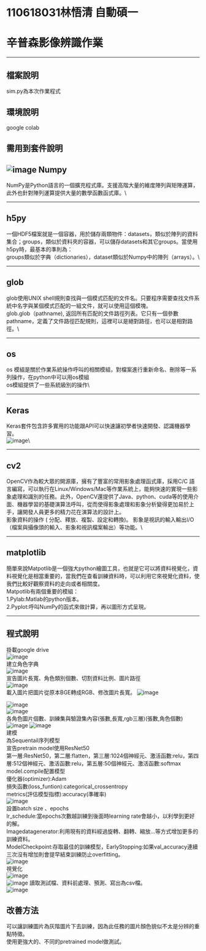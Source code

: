 # 110618031林悟清  自動碩一
辛普森影像辨識作業
=====
-----
檔案說明
----------
sim.py為本次作業程式

環境說明
-------
google colab

需用到套件說明
------
![image](https://user-images.githubusercontent.com/94088141/147402850-cefd6a30-e848-4bb2-bfef-926a98f2628c.png)
Numpy
--------
NumPy是Python語言的一個擴充程式庫。支援高階大量的維度陣列與矩陣運算，此外也針對陣列運算提供大量的數學函數函式庫。\

--------------
h5py
-------
一個HDF5檔案就是一個容器，用於儲存兩類物件：datasets，類似於陣列的資料集合；groups，類似於資料夾的容器，可以儲存datasets和其它groups。當使用h5py時，最基本的準則為：\
groups類似於字典（dictionaries），dataset類似於Numpy中的陣列（arrays）。\

--------------
glob
-------
glob使用UNIX shell規則查找與一個模式匹配的文件名。只要程序需要查找文件系統中名字與某個模式匹配的一組文件，就可以使用這個模塊。 \
glob.glob（pathname), 返回所有匹配的文件路徑列表。它只有一個參數pathname，定義了文件路徑匹配規則，這裡可以是絕對路徑，也可以是相對路徑。\

----------------
os
-----
os 模組是關於作業系統操作呼叫的相關模組，對檔案進行重新命名、刪除等一系列操作，在python中可以用os模組\
os模組提供了一些系統級別的操作\

----------------
Keras
------
Keras套件包含許多實用的功能跟API可以快速讓初學者快速開發、認識機器學習。\
![image](https://user-images.githubusercontent.com/94088141/147403879-641fb661-e7fc-4938-b8df-47c15de91bf1.png)\

--------------
cv2
-------
OpenCV作為較大眾的開源庫，擁有了豐富的常用影象處理函式庫，採用C/C 語言編寫，可以執行在Linux/Windows/Mac等作業系統上，能夠快速的實現一些影象處理和識別的任務。此外，OpenCV還提供了Java、python、cuda等的使用介面、機器學習的基礎演算法呼叫，從而使得影象處理和影象分析變得更加易於上手，讓開發人員更多的精力花在演算法的設計上。\
影象資料的操作 ( 分配、釋放、複製、設定和轉換)。 影象是視訊的輸入輸出I/O （檔案與攝像頭的輸入、影象和視訊檔案輸出）等功能。\

---------------
matplotlib
-----------------
簡單來說Matpotlib是一個強大python繪圖工具，也就是它可以將資料視覺化，資料視覺化是相當重要的，當我們在查看訓練資料時，可以利用它來視覺化資料，使我們比較好觀察資料的走向或者相關度。\
Matpotlib有兩個重要的模組：\
1.Pylab:Matlab的python版本。\
2.Pyplot:呼叫NumPy的函式來做計算，再以圖形方式呈現。

-----------------

程式說明
------
掛載google drive\
![image](https://user-images.githubusercontent.com/94088141/147409254-46d81a9f-abbf-4664-beca-1c2afcd49723.png)\
建立角色字典\
![image](https://user-images.githubusercontent.com/94088141/147409262-de784ca5-b05a-41ab-94be-b719a90ba4d5.png)\
宣告圖片長寬、角色類別個數、切割資料比例、圖片路徑\
![image](https://user-images.githubusercontent.com/94088141/147409337-2b3924c3-e667-41a6-93be-9acf9e0cf908.png)\
載入圖片把圖片從原本BGE轉成RGB、修改圖片長寬。
![image](https://user-images.githubusercontent.com/94088141/147409373-90716a36-d15b-472c-a059-f7ccb2129435.png)

![image](https://user-images.githubusercontent.com/94088141/147410189-c1b4b1b8-c4c6-4de2-a555-77847cd5c7da.png)\
![image](https://user-images.githubusercontent.com/94088141/147410195-50df410a-6964-47ba-8ead-bc5a1f88d618.png)\
各角色圖片個數、訓練集與驗證集內容(張數,長寬,rgb三層)(張數,角色個數)\
![image](https://user-images.githubusercontent.com/94088141/147410205-c5a50d45-2580-443a-9606-8e3a41ffff71.png)
![image](https://user-images.githubusercontent.com/94088141/147410207-4105dd15-8786-4135-8c87-5a2e83f61566.png)\
建模\
為Sequentail序列模型\
宣告pretrain model使用ResNet50\
第一層:ResNet50，第二層:flatten，第三層:1024個神經元、激活函數:relu，第四層:512個神經元、激活函數:relu，第五層:50個神經元、激活函數:softmax\
model.compile配置模型\
優化器(optimizer):Adam\
損失函數(loss_funtion):categorical_crossentropy\
metrics(評估模型指標):accuracy(準確率)\
![image](https://user-images.githubusercontent.com/94088141/147410212-899d1788-969d-48b8-81e2-e3d982edc52b.png)\
設置batch size 、epochs\
lr_schedule:當epochs次數越訓練到後面時learning rate會越小，以利學到更好的解。\
Imagedatagenerator:利用現有的資料經過旋轉、翻轉、縮放…等方式增加更多的訓練資料。\
ModelCheckpoint:存取最佳的訓練模型，EarlyStopping:如果val_accuracy連續三次沒有增加則會提早結束訓練防止overfitting。\
![image](https://user-images.githubusercontent.com/94088141/147413498-6d3ee472-a47b-47b4-b40e-28d97087bee2.png)\
視覺化\
![image](https://user-images.githubusercontent.com/94088141/147410240-5e95b8a9-0fa3-4ac3-a781-cbcdf1edb733.png)\
![image](https://user-images.githubusercontent.com/94088141/147410258-280af50e-8bb8-4790-9ddc-d783dc2b24a1.png)
讀取測試檔、資料前處理、預測、寫出為csv檔。\
![image](https://user-images.githubusercontent.com/94088141/147410264-39cd0410-1b71-4d57-b673-33ad900f9ea8.png)

改善方法
-------------------
可以讓訓練圖片為灰階圖片下去訓練，因為此任務的圖片顏色貌似不太是分辨的重點特徵。\
使用更強大的、不同的pretrained model做測試。








